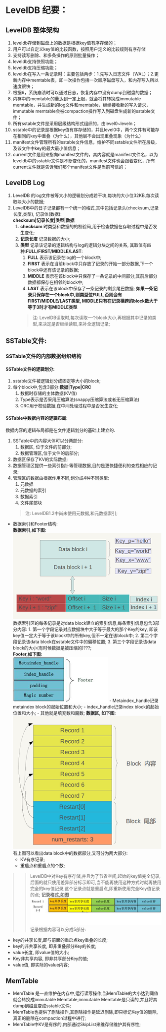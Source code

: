 # LevelDB 纪要：

## LevelDB 整体架构
1. leveldb存储到磁盘上的数据是根据key值有序存储的；
2. 用户可以自定义key值的比较函数，按照用户定义的比较规则有序存储
3. 支持读写删除、和多条操作的原则批量操作；
4. leveldb支持快照功能；
5. leveldb支持压缩功能；
6. leveldb在写入一条记录时：主要包括两步：1.先写入日志文件（WAL）；2.更新内存中memtable表，即一次操作包括一次顺序磁盘写入，和内存写入所以速度很快；
7. 根据6，系统崩溃时可以通过日志，恢复内存中没有dump到磁盘的数据；
8. 内存中的memtable的量达到一定上限，就会将其转换成immutable memtable，并生成新的log文件和memtable，继续接收新的写入请求，immutable memtable会被compaction操作写入到磁盘生成新的sstable文件；
9. 所有sstable文件是采用层级结构形式组织的，由level0~leveln；
10. sstable中的记录是根据key值有序存储的，并且level0中，两个文件有可能存在相同的key中重叠（为什么），其他层不会出现重叠现象（为什么）
11. manifest文件管理所有的sstable文件信息，维护不同sstable文件所在层级，及该文件中key的最大最小值信息；
12. current文件是用来指向manifest文件的，其内容就是manifest文件名，以为leveldb中的sstable文件是不断变化的，manifest文件也会跟着变化，所有current文件就是告诉我们那个manifest文件是当前可信的；

## LevelDB Log
1. LevelDB 的log文件被等大小的逻辑划分成若干块,每块的大小位32KB,每次读取块大小的数据;
2. LevelDB中的日子记录都有一个统一的格式,其中包括记录头(checksum,记录长度,类型), 记录体(数据):  
   **checksum|记录长度|类型|数据**
   1. **checksum** 时类型和数据的的校验码,用于检查数据在存取过程中是否发生变化;
   2. **记录长度** 记录数据的大小;
   3. **类型** 记录该记录的逻辑结构与log的逻辑分块之间的关系, 其取值有四种:**FULL/FIRST/MIDDLE/LAST**:
      1. **FULL** 表示该记录在log的一个block中;
      2. **FIRST** 表示在当前block中只存放了记录的开始一部分数据,下一个block中还有该记录的数据;
      3. **MIDDLE** 表示在该block中只保存了一条记录的中间部分,其前后部分数据都保存在相邻的block中;
      4. **LAST** 表示在该block中保存了一条记录的剩余尾巴数据;
       **如果一条记录只保存在一个block中,则类型位FULL,否则会有FIRST/MIDDLE/LAST类型, MIDDLE只有在记录横跨的block数大于等于3时才有MIDDLE类型**
      > 注: LevelDB读取时,每次读取一个block大小,再根据其中记录的类型,来决定是否继续读取,来补全逻辑记录;

## SSTable文件:
### SSTable文件的内部数据组织结构  
#### SSTable文件的逻辑划分:
1. sstable文件被逻辑划分成固定等大小的block;
2. 每个block中,包含3部分:**数据|Type|CRC**
   1. 数据时存储的主体数据(KV值)
   2. Type表示是否采用压缩算法(snappy压缩算法或者无压缩算法)
   3. CRC用于校验数据,在中间处理过程中是否发生变化;
#### SSTable中数据内容的逻辑布局:
数据内容的逻辑布局都是在文件逻辑划分的基础上建立的.
1. SSTable中的内容大体可以分两部分:
   1. 数据区, 位于文件的前部分;
   2. 数据管理区,位于文件的后部分;
2. 数据区保存了KV的实际数据;
3. 数据管理区提供一些索引指针等管理数据,目的是更快捷便利的查找相应的记录;
4. 管理区的数据由根据作用不同,划分成4种不同类型:
   1. 元数据
   2. 元数据的索引
   3. 数据索引
   4. 文件尾部块
   > 注: LevelDB1.2中尚未使用元数据,和元数据索引;

* 数据索引和Footer结构:  
   **数据索引,如下图:**
![data index](https://github.com/YankunLi/doc/blob/master/LevelDB/data_index.jpg#pic_center "数据索引")
    数据索引区的每条记录是对data block建立的索引信息,每条索引信息包含3部分内容:
      1. 第一个字段记录对应数据块中大于等于最大的那个Key的key, 即该key值一定大于等于该block中的所有key,但不一定在该block中;
      2. 第二个字段记录该data block在sstable文件中的偏移位置;
      3. 第三个字段记录该data block的大小(有时候数据是被压缩的)???;  
   **Footer,如下图:**  
![sstable footer](https://github.com/YankunLi/doc/blob/master/LevelDB/sstable_footer.png#pic_center "sstable 尾部结构")
      - Metaindex_handle记录metaindex block的起始位置和大小;
      - index_handle记录index block的起始位置和大小;
      - 其他就是填充数和魔数;
   **数据区, 如下图:**
![data context](https://github.com/YankunLi/doc/blob/master/LevelDB/data_context.png#pic_center "data block 数据的内容")
   有上图可以看出data block中的数据部分,又可分为两大部分:
   - KV有序记录;
   - 重启点和重启点的个数;
>> LevelDB中对Key有序存储,并且为了节省空间,起始的key值完全记录,后面的就只使用差异部分标示即可,当不能再使用这种方式时就再使用完全的key值记录,这个记录点就是重启点,即重新使用完全Key值记录的点;
   **记录格式,如图**
![record format](https://github.com/YankunLi/doc/blob/master/LevelDB/record_format.png#pic_center "record format")
   记录根据内容可以分成5部分:
   - key的共享长度,即与前面的重启点key重叠的长度;
   - key的非共享长度, 即非重叠部分Key的长度;
   - value长度, 即value值的大小;
   - Key非共享内容, 即非共享部分Key的值;
   - value值, 即实际的value内容;

## MemTable
- MemTable 是一直维护在内存中,运行读写操作,当MemTable的大小达到阈值就会转换成immutable Memtable,immutable Memtable是只读的,并且将其dump到磁盘变成sstable文件;
- MemTable也提供了删除操作,其删除操作是延迟删除,即只标记Key值的删除,真正的删除在compaction过程中进行;
- MemTable中KV是有序的,内部通过SkipList来维存储维护其有序性;
